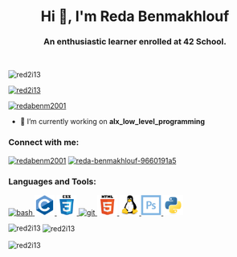 <h1 align="center">Hi 👋, I'm Reda Benmakhlouf</h1>
<h3 align="center">An enthusiastic learner enrolled at 42 School. </h3>

<img src="https://media2.giphy.com/media/AOSwwqVjNZlDO/giphy.gif?cid=ecf05e47hf865dywkt718n4l9eys7apq0hgdqu2dm08sip4m&amp;ep=v1_gifs_search&amp;rid=giphy.gif&amp;ct=g" alt="code GIF" style="width: 100%; height: 315.278px; left: 0px; top: 0px; opacity: 0;">
<p align="left"> <img src="https://komarev.com/ghpvc/?username=red2i13&label=Profile%20views&color=0e75b6&style=flat" alt="red2i13" /> </p>

<p align="left"> <a href="https://github.com/ryo-ma/github-profile-trophy"><img src="https://github-profile-trophy.vercel.app/?username=red2i13" alt="red2i13" /></a> </p>

<p align="left"> <a href="https://twitter.com/redabenm2001" target="blank"><img src="https://img.shields.io/twitter/follow/redabenm2001?logo=twitter&style=for-the-badge" alt="redabenm2001" /></a> </p>

- 🔭 I’m currently working on **alx_low_level_programming**

<h3 align="left">Connect with me:</h3>
<p align="left">
<a href="https://twitter.com/redabenm2001" target="blank"><img align="center" src="https://raw.githubusercontent.com/rahuldkjain/github-profile-readme-generator/master/src/images/icons/Social/twitter.svg" alt="redabenm2001" height="30" width="40" /></a>
<a href="https://linkedin.com/in/reda-benmakhlouf-9660191a5" target="blank"><img align="center" src="https://raw.githubusercontent.com/rahuldkjain/github-profile-readme-generator/master/src/images/icons/Social/linked-in-alt.svg" alt="reda-benmakhlouf-9660191a5" height="30" width="40" /></a>
</p>

<h3 align="left">Languages and Tools:</h3>
<p align="left"> <a href="https://www.gnu.org/software/bash/" target="_blank" rel="noreferrer"> <img src="https://www.vectorlogo.zone/logos/gnu_bash/gnu_bash-icon.svg" alt="bash" width="40" height="40"/> </a> <a href="https://www.cprogramming.com/" target="_blank" rel="noreferrer"> <img src="https://raw.githubusercontent.com/devicons/devicon/master/icons/c/c-original.svg" alt="c" width="40" height="40"/> </a> <a href="https://www.w3schools.com/css/" target="_blank" rel="noreferrer"> <img src="https://raw.githubusercontent.com/devicons/devicon/master/icons/css3/css3-original-wordmark.svg" alt="css3" width="40" height="40"/> </a> <a href="https://git-scm.com/" target="_blank" rel="noreferrer"> <img src="https://www.vectorlogo.zone/logos/git-scm/git-scm-icon.svg" alt="git" width="40" height="40"/> </a> <a href="https://www.w3.org/html/" target="_blank" rel="noreferrer"> <img src="https://raw.githubusercontent.com/devicons/devicon/master/icons/html5/html5-original-wordmark.svg" alt="html5" width="40" height="40"/> </a> <a href="https://www.linux.org/" target="_blank" rel="noreferrer"> <img src="https://raw.githubusercontent.com/devicons/devicon/master/icons/linux/linux-original.svg" alt="linux" width="40" height="40"/> </a> <a href="https://www.photoshop.com/en" target="_blank" rel="noreferrer"> <img src="https://raw.githubusercontent.com/devicons/devicon/master/icons/photoshop/photoshop-line.svg" alt="photoshop" width="40" height="40"/> </a> <a href="https://www.python.org" target="_blank" rel="noreferrer"> <img src="https://raw.githubusercontent.com/devicons/devicon/master/icons/python/python-original.svg" alt="python" width="40" height="40"/> </a> </p>

<p><img align="left" src="https://github-readme-stats.vercel.app/api/top-langs?username=red2i13&show_icons=true&locale=en&layout=compact" alt="red2i13" /></p>

<p>&nbsp;<img align="center" src="https://github-readme-stats.vercel.app/api?username=red2i13&show_icons=true&locale=en" alt="red2i13" /></p>

<p><img align="center" src="https://github-readme-streak-stats.herokuapp.com/?user=red2i13&" alt="red2i13" /></p>
